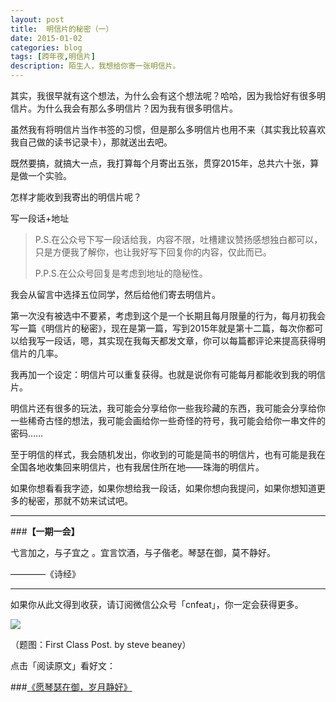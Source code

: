 ```yaml
---
layout: post
title:  明信片的秘密（一）
date: 2015-01-02
categories: blog
tags: [跨年夜,明信片]
description: 陌生人，我想给你寄一张明信片。
---
```


其实，我很早就有这个想法，为什么会有这个想法呢？哈哈，因为我恰好有很多明信片。为什么我会有那么多明信片？因为我有很多明信片。

虽然我有将明信片当作书签的习惯，但是那么多明信片也用不来（其实我比较喜欢我自己做的读书记录卡），那就送出去吧。

既然要搞，就搞大一点，我打算每个月寄出五张，贯穿2015年，总共六十张，算是做一个实验。

怎样才能收到我寄出的明信片呢？

写一段话+地址

>P.S.在公众号下写一段话给我，内容不限，吐槽建议赞扬感想独白都可以，只是方便我了解你，也让我好写下回复你的内容，仅此而已。
>
>P.P.S.在公众号回复是考虑到地址的隐秘性。

我会从留言中选择五位同学，然后给他们寄去明信片。

第一次没有被选中不要紧，考虑到这个是一个长期且每月限量的行为，每月初我会写一篇《明信片的秘密》，现在是第一篇，写到2015年就是第十二篇，每次你都可以给我写一段话，嗯，其实现在我每天都发文章，你可以每篇都评论来提高获得明信片的几率。

我再加一个设定：明信片可以重复获得。也就是说你有可能每月都能收到我的明信片。

明信片还有很多的玩法，我可能会分享给你一些我珍藏的东西，我可能会分享给你一些稀奇古怪的想法，我可能会画给你一些奇怪的符号，我可能会给你一串文件的密码……

至于明信的样式，我会随机发出，你收到的可能是简书的明信片，也有可能是我在全国各地收集回来明信片，也有我居住所在地——珠海的明信片。

如果你想看看我字迹，如果你想给我一段话，如果你想向我提问，如果你想知道更多的秘密，那就不妨来试试吧。

---

###**【一期一会】**

弋言加之，与子宜之 。宜言饮酒，与子偕老。琴瑟在御，莫不静好。

————《诗经》


----

如果你从此文得到收获，请订阅微信公众号「cnfeat」，你一定会获得更多。

![](http://7d9mjz.com1.z0.glb.clouddn.com/2014-12-15.jpg)

（题图：First Class Post. by steve beaney）

点击「阅读原文」看好文：

###[《愿琴瑟在御，岁月静好》](http://www.douban.com/note/201365231/)








